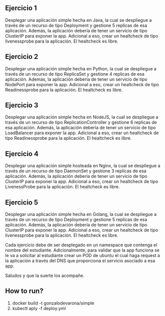 ## Ejercicio 1
Desplegar una aplicación simple hecha en Java, la cual se despliegue a través de un recurso de tipo Deployment y gestione 5 replicas de esa aplicación. Además, la aplicación debería de tener un servicio de tipo ClusterIP para exponer la app.
Adicional a eso, crear un healtcheck de tipo livenessprobe para la aplicación. El healtcheck es libre. 

## Ejercicio 2
Desplegar una aplicación simple hecha en Python, la cual se despliegue a través de un recurso de tipo ReplicaSet y gestione 4 replicas de esa aplicación. Además, la aplicación debería de tener un servicio de tipo NodePort para exponer la app.
Adicional a eso, crear un healtcheck de tipo Readinessprobe para la aplicación. El healtcheck es libre. 

## Ejercicio 3
Desplegar una aplicación simple hecha en NodeJS, la cual se despliegue a través de un recurso de tipo ReplicationController y gestione 6 replicas de esa aplicación. Además, la aplicación debería de tener un servicio de tipo LoadBalancer para exponer la app.
Adicional a eso, crear un healtcheck de tipo Readinessprobe para la aplicación. El healtcheck es libre. 

## Ejercicio 4
Desplegar una aplicación simple hosteada en Nginx, la cual se despliegue a través de un recurso de tipo DaemonSet y gestione 3 replicas de esa aplicación. Además, la aplicación debería de tener un servicio de tipo ClusterIP para exponer la app.
Adicional a eso, crear un healtcheck de tipo LivenessProbe para la aplicación. El healtcheck es libre. 

## Ejercicio 5
Desplegar una aplicación simple hecha en Golang, la cual se despliegue a través de un recurso de tipo Deployment y gestione 5 replicas de esa aplicación. Además, la aplicación debería de tener un servicio de tipo ClusterIP para exponer la app.
Adicional a eso, crear un healtcheck de tipo livenessprobe para la aplicación. El healtcheck es libre.

Cada ejercicio debe de ser desplegado en un namespace que contenga el nombre del estudiante. Adicionalmente, para validar que la app funciona se le va a solicitar al estudiante crear un POD de ubuntu el cual haga request a la aplicación a través del DNS que proporciona el servicio asociado a esa app. 


Saludos y que la suerte los acompañe.


## How to run?

1. docker build -t gonzalodevarona/simple
2. kubectl aply -f deploy.yml